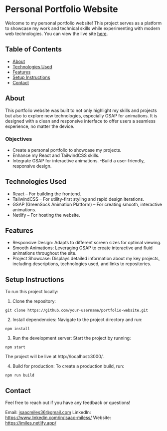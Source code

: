 # Personal Portfolio Website

Welcome to my personal portfolio website! This project serves as a platform to showcase my work and technical skills while experimenting with modern web technologies. You can view the live site [here](https://imiles.netlify.app/).

## Table of Contents

- [About](#about)
- [Technologies Used](#technologies-used)
- [Features](#features)
- [Setup Instructions](#setup-instructions)
- [Contact](#contact)

## About

This portfolio website was built to not only highlight my skills and projects but also to explore new technologies, especially GSAP for animations. It is designed with a clean and responsive interface to offer users a seamless experience, no matter the device.

### Objectives

- Create a personal portfolio to showcase my projects.
- Enhance my React and TailwindCSS skills.
- Integrate GSAP for interactive animations.
  -Build a user-friendly, responsive design.

## Technologies Used

- React – For building the frontend.
- TailwindCSS – For utility-first styling and rapid design iterations.
- GSAP (GreenSock Animation Platform) – For creating smooth, interactive animations.
- Netlify – For hosting the website.

## Features

- Responsive Design: Adapts to different screen sizes for optimal viewing.
- Smooth Animations: Leveraging GSAP to create interactive and fluid animations throughout the site.
- Project Showcase: Displays detailed information about my key projects, including descriptions, technologies used, and links to repositories.

## Setup Instructions

To run this project locally:

1. Clone the repository:

```
git clone https://github.com/your-username/portfolio-website.git
```

2. Install dependencies: Navigate to the project directory and run:

```
npm install
```

3. Run the development server: Start the project by running:

```
npm start
```

The project will be live at http://localhost:3000/.

4. Build for production: To create a production build, run:

```
npm run build
```

## Contact

Feel free to reach out if you have any feedback or questions!

Email: isaacmiles36@gmail.com
LinkedIn: https://www.linkedin.com/in/isaac-miless/
Website: https://imiles.netlify.app/
